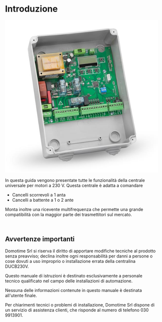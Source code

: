 # Introduzione

![alt Centrale per cancelli](../assets/DUCB230V.jpeg "Centrale per cancelli")

In questa guida vengono presentate tutte le funzionalità della centrale universale per motori a 230 V. Questa centrale è adatta a comandare

- Cancelli scorrevoli a 1 anta
- Cancelli a battente a 1 o 2 ante

Monta inoltre una ricevente multifrequenza che permette una grande compatibilità con la maggior parte dei trasmettitori sul mercato.

<br>

## Avvertenze importanti

Domotime Srl si riserva il diritto di apportare modifiche tecniche al prodotto senza preavviso; declina inoltre ogni responsabilità per danni a persone o cose dovuti a uso improprio o installazione errata della centralina DUCB230V.

Questo manuale di istruzioni è destinato esclusivamente a personale tecnico qualificato nel campo delle installazioni di automazione.

Nessuna delle informazioni contenute in questo manuale è destinata all'utente finale.

Per chiarimenti tecnici o problemi di installazione, Domotime Srl dispone di un servizio di assistenza clienti, che
risponde al numero di telefono 030 9913901.